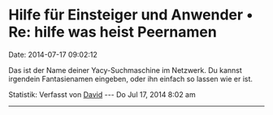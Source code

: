 Hilfe für Einsteiger und Anwender • Re: hilfe was heist Peernamen
=================================================================

Date: 2014-07-17 09:02:12

Das ist der Name deiner Yacy-Suchmaschine im Netzwerk. Du kannst
irgendein Fantasienamen eingeben, oder ihn einfach so lassen wie er ist.

Statistik: Verfasst von
[David](http://forum.yacy-websuche.de/memberlist.php?mode=viewprofile&u=8887)
--- Do Jul 17, 2014 8:02 am

------------------------------------------------------------------------
